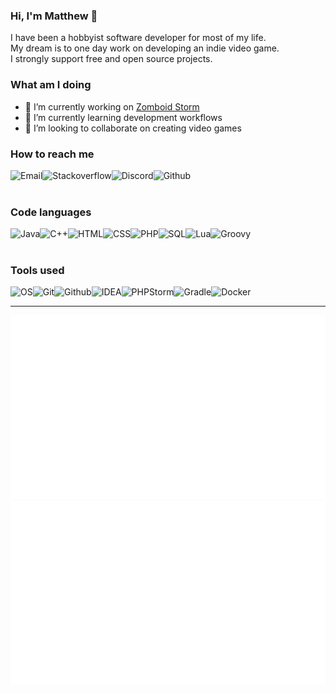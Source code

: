 ### Hi, I'm Matthew 👋

I have been a hobbyist software developer for most of my life.  
My dream is to one day work on developing an indie video game.  
I strongly support free and open source projects.

### What am I doing

- 🔭 I’m currently working on [Zomboid Storm](https://github.com/pzstorm/)
- 🌱 I’m currently learning development workflows
- 👯 I’m looking to collaborate on creating video games

[stackoverflow]: https://stackoverflow.com/users/5759072/matthew
[discord]: https://discord.gg/vCeydWCbd9
[github]: https://github.com/yooksi/yooksi/issues/new
[email]: mailto:yooks@tuta.io

### How to reach me

[<img align="left" alt="Email" title="Email" src="https://api.iconify.design/fluent:mail-20-filled.svg?color=%235971bf&width=40px&height=40px" />][email]
[<img align="left" alt="Stackoverflow" title= "Stackoverflow" src="https://api.iconify.design/simple-icons:stackoverflow.svg?color=%235971bf&width=35px&height=35px" />][stackoverflow]
[<img align="left" alt="Discord" title="Discord" src="https://api.iconify.design/simple-icons:discord.svg?color=%235971bf&width=35px&height=35px" />][discord]
[<img align="left" alt="Github" title="Github" src="https://api.iconify.design/simple-icons:github.svg?color=%235971bf&width=35px&height=35px" />][github]

<br/>
<br/>

### Code languages

<img align="left" alt="Java" title="Java" src="https://api.iconify.design/cib:java.svg?color=%235971bf&width=40px&height=40px" />
<img align="left" alt="C++" title="C++" src="https://api.iconify.design/file-icons:c.svg?color=%235971bf&width=40px&height=40px" />
<img align="left" alt="HTML" title="HTML" src="https://api.iconify.design/simple-icons:html5.svg?color=%235971bf&width=40px&height=40px" />
<img align="left" alt="CSS" title="CSS" src="https://api.iconify.design/simple-icons:css3.svg?color=%235971bf&width=40px&height=40px" />
<img align="left" alt="PHP" title="PHP" src="https://api.iconify.design/simple-icons:php.svg?color=%235971bf&width=40px&height=40px" />
<img align="left" alt="SQL" title="SQL" src="https://api.iconify.design/carbon:sql.svg?color=%235971bf&width=40px&height=40px" />
<img align="left" alt="Lua" title="Lua" src="https://api.iconify.design/simple-icons:lua.svg?color=%235971bf&width=40px&height=40px" />
<img align="left" alt="Groovy" title="Groovy" src="https://api.iconify.design/simple-icons:apachegroovy.svg?color=%235971bf&width=40px&height=40px" />

<br/>
<br/>

### Tools used

<img align="left" alt="OS" title="Linux Ubuntu" src="https://api.iconify.design/simple-icons:ubuntu.svg?color=%235971bf&width=35px&height=35px" />
<img align="left" alt="Git" title="Git" src="https://api.iconify.design/simple-icons:git.svg?color=%235971bf&width=35px&height=35px" />
<img align="left" alt="Github" title="Github" src="https://api.iconify.design/simple-icons:github.svg?color=%235971bf&width=35px&height=35px" />
<img align="left" alt="IDEA" title="IntelliJ IDEA" src="https://api.iconify.design/simple-icons:intellijidea.svg?color=%235971bf&width=35px&height=35px" />
<img align="left" alt="PHPStorm" title="PHPStorm" src="https://api.iconify.design/simple-icons:phpstorm.svg?color=%235971bf&width=35px&height=35px" />
<img align="left" alt="Gradle" title="Gradle" src="https://api.iconify.design/simple-icons:gradle.svg?color=%235971bf&width=35px&height=35px" />
<img align="left" alt="Docker" title="Docker" src="https://api.iconify.design/simple-icons:docker.svg?color=%235971bf&width=35px&height=35px" />

<br/>
<hr>

<div align="left">
  <img alt="overview" src="https://github.com/yooksi/github-stats/blob/master/generated/overview.svg" />
  <img alt="languages" src="https://github.com/yooksi/github-stats/blob/master/generated/languages.svg" />
</div>
